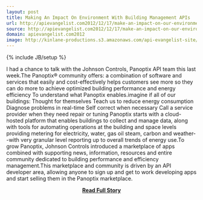```yaml
---
layout: post
title: Making An Impact On Environment With Building Management APIs
url: http://apievangelist.com2012/12/17/make-an-impact-on-our-environment-using-apis/
source: http://apievangelist.com2012/12/17/make-an-impact-on-our-environment-using-apis/
domain: apievangelist.com2012
image: http://kinlane-productions.s3.amazonaws.com/api-evangelist-site/blog/panoptix-appcloud.png
---
```

{% include JB/setup %}<p>I had a chance to talk with the Johnson Controls, Panoptix API team this last week.The Panoptix® community offers: a combination of software and services that easily and cost-effectively helps customers see more so they can do more to achieve optimized building performance and energy efficiency To understand what Panoptix enables.imagine if all of our buildings: Thought for themselves Teach us to reduce energy consumption Diagnose problems in real-time Self correct when necessary Call a service provider when they need repair or tuning Panoptix starts with a cloud-hosted platform that enables buildings to collect and manage data, along with tools for automating operations at the building and space levels providing metering for electricity, water, gas oil steam, carbon and weather--with very granular level reporting up to overall trends of energy use.To grow Panoptix, Johnson Controls introduced a marketplace of apps combined with supporting news, information, resources and entire community dedicated to building performance and efficiency management.This marketplace and community is driven by an API developer area, allowing anyone to sign up and get to work developing apps and start selling them in the Panoptix marketplace.</p>
<center><p><a href="http://apievangelist.com2012/12/17/make-an-impact-on-our-environment-using-apis/" style='padding:25px; font-sze:18px; font-weight: bold;'>Read Full Story</a></p></center>
